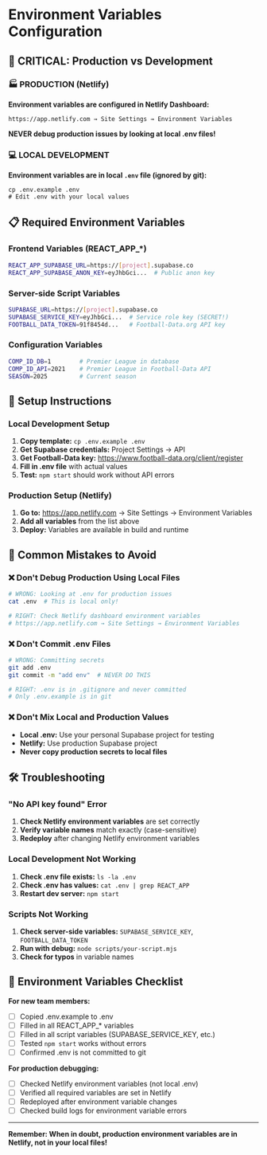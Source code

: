 # Environment Variables Configuration

## 🚨 CRITICAL: Production vs Development

### 🏭 PRODUCTION (Netlify)
**Environment variables are configured in Netlify Dashboard:**
```
https://app.netlify.com → Site Settings → Environment Variables
```

**NEVER debug production issues by looking at local .env files!**

### 💻 LOCAL DEVELOPMENT
**Environment variables are in local `.env` file (ignored by git):**
```
cp .env.example .env
# Edit .env with your local values
```

## 📋 Required Environment Variables

### Frontend Variables (REACT_APP_*)
```bash
REACT_APP_SUPABASE_URL=https://[project].supabase.co
REACT_APP_SUPABASE_ANON_KEY=eyJhbGci...  # Public anon key
```

### Server-side Script Variables
```bash
SUPABASE_URL=https://[project].supabase.co
SUPABASE_SERVICE_KEY=eyJhbGci...  # Service role key (SECRET!)
FOOTBALL_DATA_TOKEN=91f8454d...   # Football-Data.org API key
```

### Configuration Variables
```bash
COMP_ID_DB=1        # Premier League in database
COMP_ID_API=2021    # Premier League in Football-Data API
SEASON=2025         # Current season
```

## 🔧 Setup Instructions

### Local Development Setup
1. **Copy template:** `cp .env.example .env`
2. **Get Supabase credentials:** Project Settings → API
3. **Get Football-Data key:** https://www.football-data.org/client/register
4. **Fill in .env file** with actual values
5. **Test:** `npm start` should work without API errors

### Production Setup (Netlify)
1. **Go to:** https://app.netlify.com → Site Settings → Environment Variables
2. **Add all variables** from the list above
3. **Deploy:** Variables are available in build and runtime

## 🚨 Common Mistakes to Avoid

### ❌ Don't Debug Production Using Local Files
```bash
# WRONG: Looking at .env for production issues
cat .env  # This is local only!

# RIGHT: Check Netlify dashboard environment variables
# https://app.netlify.com → Site Settings → Environment Variables
```

### ❌ Don't Commit .env Files
```bash
# WRONG: Committing secrets
git add .env
git commit -m "add env"  # NEVER DO THIS

# RIGHT: .env is in .gitignore and never committed
# Only .env.example is in git
```

### ❌ Don't Mix Local and Production Values
- **Local .env:** Use your personal Supabase project for testing
- **Netlify:** Use production Supabase project
- **Never copy production secrets to local files**

## 🛠️ Troubleshooting

### "No API key found" Error
1. **Check Netlify environment variables** are set correctly
2. **Verify variable names** match exactly (case-sensitive)
3. **Redeploy** after changing Netlify environment variables

### Local Development Not Working
1. **Check .env file exists:** `ls -la .env`
2. **Check .env has values:** `cat .env | grep REACT_APP`
3. **Restart dev server:** `npm start`

### Scripts Not Working
1. **Check server-side variables:** `SUPABASE_SERVICE_KEY`, `FOOTBALL_DATA_TOKEN`
2. **Run with debug:** `node scripts/your-script.mjs`
3. **Check for typos** in variable names

## 📝 Environment Variables Checklist

**For new team members:**
- [ ] Copied .env.example to .env
- [ ] Filled in all REACT_APP_* variables
- [ ] Filled in all script variables (SUPABASE_SERVICE_KEY, etc.)
- [ ] Tested `npm start` works without errors
- [ ] Confirmed .env is not committed to git

**For production debugging:**
- [ ] Checked Netlify environment variables (not local .env)
- [ ] Verified all required variables are set in Netlify
- [ ] Redeployed after environment variable changes
- [ ] Checked build logs for environment variable errors

---

**Remember: When in doubt, production environment variables are in Netlify, not in your local files!**